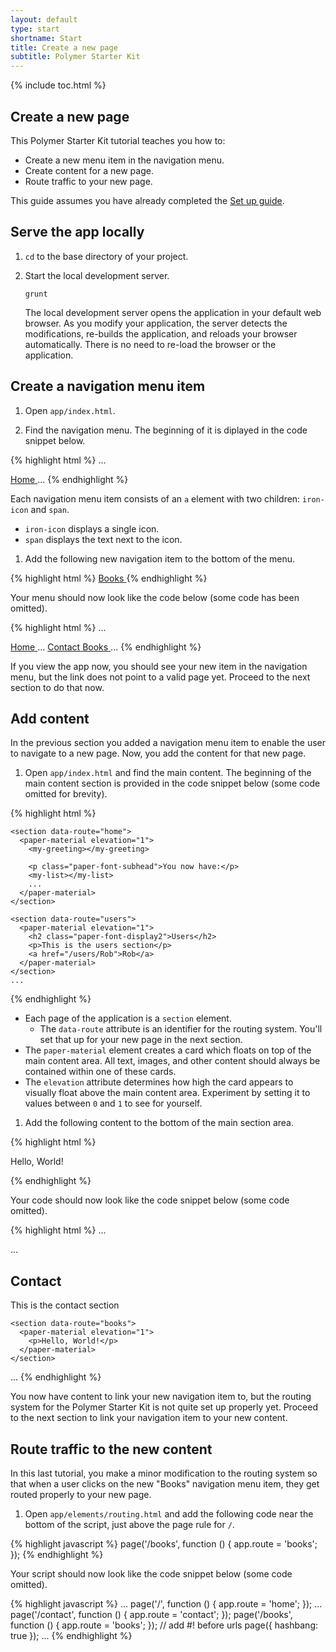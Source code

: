 ```yaml
---
layout: default
type: start
shortname: Start
title: Create a new page
subtitle: Polymer Starter Kit
---
```


{% include toc.html %}

## Create a new page

This Polymer Starter Kit tutorial teaches you how to:

* Create a new menu item in the navigation menu.
* Create content for a new page.
* Route traffic to your new page.

This guide assumes you have already completed the [Set up guide](setting-up.html).

## Serve the app locally

1. `cd` to the base directory of your project.

1. Start the local development server.

       grunt

   The local development server opens the application in your default
   web browser. As you modify your application, the server detects the
   modifications, re-builds the application, and reloads your browser
   automatically. There is no need to re-load the browser or the application.

## Create a navigation menu item

1. Open `app/index.html`. 

1. Find the navigation menu. The beginning of it is diplayed in the code
   snippet below.

{% highlight html %}
...
<!-- Drawer Content -->
<paper-menu class="list" attr-for-selected="data-route" selected="{{route}}" on-iron-select="onMenuSelect">
  <a data-route="home" href="/">
    <iron-icon icon="home"></iron-icon>
    <span>Home</span>
  </a>
...
{% endhighlight %}

Each navigation menu item consists of an `a` element with two children: 
`iron-icon` and `span`.

* `iron-icon` displays a single icon. 
* `span` displays the text next to the icon.
   
1. Add the following new navigation item to the bottom of the menu.

{% highlight html %}
<a data-route="books" href="/books">
  <iron-icon icon="book"></iron-icon>
  <span>Books</span>
</a>
{% endhighlight %}

Your menu should now look like the code below (some code has been omitted).

{% highlight html %}
...
<!-- Drawer Content -->
<paper-menu class="list" attr-for-selected="data-route" selected="{{route}}" on-iron-select="onMenuSelect">
  <a data-route="home" href="/">
    <iron-icon icon="home"></iron-icon>
    <span>Home</span>
  </a>
  ...
  <a data-route="contact" href="/contact">
    <iron-icon icon="mail"></iron-icon>
    <span>Contact</span>
  </a>
  <a data-route="books" href="/books">
    <iron-icon icon="book"></iron-icon>
    <span>Books</span>
  </a>
</paper-menu>
...
{% endhighlight %}

If you view the app now, you should see your new item in the navigation
menu, but the link does not point to a valid page yet. Proceed to the 
next section to do that now.

<!-- image with new nav item -->

## Add content

In the previous section you added a navigation menu item to enable the 
user to navigate to a new page. Now, you add the content for that new page.

1. Open `app/index.html` and find the main content. The beginning of the main
   content section is provided in the code snippet below (some code omitted for
   brevity).

{% highlight html %}
<div class="content">
  <iron-pages attr-for-selected="data-route" selected="{{route}}">

    <section data-route="home">
      <paper-material elevation="1">
        <my-greeting></my-greeting>

        <p class="paper-font-subhead">You now have:</p>
        <my-list></my-list>
        ...
      </paper-material>
    </section>

    <section data-route="users">
      <paper-material elevation="1">
        <h2 class="paper-font-display2">Users</h2>
        <p>This is the users section</p>
        <a href="/users/Rob">Rob</a>
      </paper-material>
    </section>
    ...
{% endhighlight %}

* Each page of the application is a `section` element. 
  * The `data-route` attribute is an identifier for the routing system. 
  You'll set that up for your new page in the next section.
* The `paper-material` element creates a card which floats on top of the
  main content area. All text, images, and other content should always
  be contained within one of these cards.
* The `elevation` attribute determines how high the card appears to visually
  float above the main content area. Experiment by setting it to values between
  `0` and `1` to see for yourself.

1. Add the following content to the bottom of the main section area.

{% highlight html %}
<section data-route="books">
  <paper-material elevation="1">
    <p>Hello, World!</p>
  </paper-material>
</section>
{% endhighlight %}

Your code should now look like the code snippet below (some code omitted).

{% highlight html %}
...
<!-- Main Content -->
<div class="content">
  <iron-pages attr-for-selected="data-route" selected="{{route}}">
    ...
    <section data-route="contact">
      <paper-material elevation="1">
        <h2 class="paper-font-display2">Contact</h2>
        <p>This is the contact section</p>
      </paper-material>
    </section>

    <section data-route="books">
      <paper-material elevation="1">
        <p>Hello, World!</p>
      </paper-material>
    </section>

  </iron-pages>
</div>
...
{% endhighlight %}

You now have content to link your new navigation item to, but the routing
system for the Polymer Starter Kit is not quite set up properly yet. Proceed
to the next section to link your navigation item to your new content.

## Route traffic to the new content

In this last tutorial, you make a minor modification to the routing system
so that when a user clicks on the new "Books" navigation menu item, they 
get routed properly to your new page.

1. Open `app/elements/routing.html` and add the following code near the 
   bottom of the script, just above the page rule for `/`.

{% highlight javascript %}
page('/books', function () {
  app.route = 'books';
});
{% endhighlight %}

Your script should now look like the code snippet below (some code omitted).

{% highlight javascript %}
...
page('/', function () {
  app.route = 'home';
});
...
page('/contact', function () {
  app.route = 'contact';
});
page('/books', function () {
  app.route = 'books';
});
// add #! before urls
page({
  hashbang: true
});
...
{% endhighlight %}
